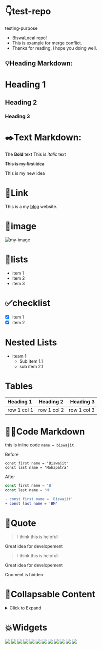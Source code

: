 # 👇test-repo

testing-purpose

- BiswaLocal repo!
- This is example for merge conflict.
- Thanks for reading, i hope you doing well.

## 💡Heading Markdown: 

# Heading 1
## Heading 2
### Heading 3

# ✒️Text Markdown:

The **Bold** text
This is *italic* text

~~This is my first idea~~

This is my new idea

# 🔗Link

This is a my [blog](https://biswajitblogs.hashnode.dev/) website.

# 👿image

![my-image](https://cdn.hashnode.com/res/hashnode/image/upload/v1673796722900/nvrPgmCT8.jpg?w=500&h=500&fit=crop&crop=faces&auto=compress,format&format=webp)

# 📃lists

- item 1
- item 2
- item 3

# ✅checklist

- [X] item 1
- [x] item 2

# Nested Lists

- iteam 1
  - Sub item 1.1
  - sub item 2.1
  
 # Tables
  
  | Heading 1 | Heading 2 | Heading 3 |
  | :--- | :---: | ---: |
  | row 1 col 1 | row 1 col 2 | row 1 col 3 |
  
  # 🧑‍💻Code Markdown
  
  this is inline code `name = biswajit`
  
  Before
  ```shell
  const first name = 'Biswajit'
  const last name = 'Mohapatra'
  ```
  After
  ```js
  const first name = 'B'
  const last name = 'M'
  ```
  ```diff
  - const first name = 'Biswajit'
  + const last name = 'BM'
  ```
  
  # 💭Quote
  
  > I think this is helpfull
  
  Great idea for developement
  
  > I think this is helpfull
  
  Great idea for developement
  
 <!--This is comment -->
 
 Cooment is hidden
 
 # 🛂Collapsable Content
 
 <details>
   <summary>Click to Expand</summary>
   this is the content...
   
   </details>
   
# 💥Widgets
   
   <img src = "https://github-readme-stats.vercel.app/api?username=Biswajit-Mohapatra2&show_icons=true&&theme=tokyonight"/>
   
   <img src = "https://github-readme-stats.vercel.app/api?username=Biswajit-Mohapatra2&show_icons=true&&theme=cobalt"/>
   
   <img src = "https://github-readme-stats.vercel.app/api?username=Biswajit-Mohapatra2&show_icons=true&&theme=synthwave"/>
   
   <img src = "https://github-readme-stats.vercel.app/api?username=Biswajit-Mohapatra2&show_icons=true&&theme=dracula"/>
   
   <img src = "https://github-readme-stats.vercel.app/api?username=Biswajit-Mohapatra2&show_icons=true&&theme=radical"/>
   
   <img src = "https://github-readme-stats.vercel.app/api?username=Biswajit-Mohapatra2&show_icons=true&&theme=dark"/>
   
   <img src = "https://github-readme-stats.vercel.app/api?username=Biswajit-Mohapatra2&show_icons=true&&theme=onedark"/>
   
   <img src = "https://github-readme-stats.vercel.app/api?username=Biswajit-Mohapatra2&show_icons=true&&theme=gruvbox"/>
   
   <img src = "https://github-readme-stats.vercel.app/api?username=Biswajit-Mohapatra2&show_icons=true&&theme=highcontrast"/>
   
   <img src = "https://github-readme-stats.vercel.app/api?username=Biswajit-Mohapatra2&show_icons=true&&theme=merko"/>
   
   <img src = "https://github-readme-stats.vercel.app/api?username=Biswajit-Mohapatra2&show_icons=true&&theme=transparent"/>
   
   <img src = "https://github-readme-stats.vercel.app/api?username=Biswajit-Mohapatra2&show_icons=true&&bg_color=00000000"/>
   
   
  
  
